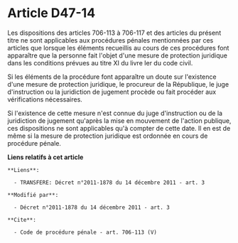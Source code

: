 # Article D47-14

Les dispositions des articles 706-113 à 706-117 et des articles du présent titre ne sont applicables aux procédures pénales
mentionnées par ces articles que lorsque les éléments recueillis au cours de ces procédures font apparaître que la personne
fait l'objet d'une mesure de protection juridique dans les conditions prévues au titre XI du livre Ier du code civil. 

Si les éléments de la procédure font apparaître un doute sur l'existence d'une mesure de protection juridique, le procureur
de la République, le juge d'instruction ou la juridiction de jugement procède ou fait procéder aux vérifications
nécessaires. 

Si l'existence de cette mesure n'est connue du juge d'instruction ou de la juridiction de jugement qu'après la mise en
mouvement de l'action publique, ces dispositions ne sont applicables qu'à compter de cette date. Il en est de même si la
mesure de protection juridique est ordonnée en cours de procédure pénale.

**Liens relatifs à cet article**

	**Liens**:

	  - TRANSFERE: Décret n°2011-1878 du 14 décembre 2011 - art. 3

	**Modifié par**:

	  - Décret n°2011-1878 du 14 décembre 2011 - art. 3

	**Cite**:

	  - Code de procédure pénale - art. 706-113 (V)
